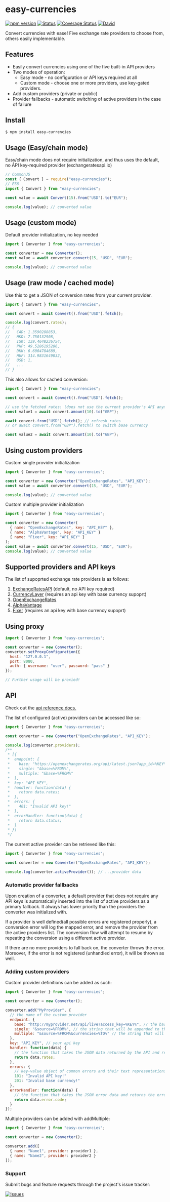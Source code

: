 # easy-currencies

[![npm version](http://img.shields.io/npm/v/easy-currencies.svg?style=flat)](https://npmjs.org/package/easy-currencies "View this project on npm")
[![Status](https://travis-ci.org/scharkee/easy-currencies.svg?branch=master)](https://travis-ci.org/scharkee/easy-currencies)
[![Coverage Status](https://coveralls.io/repos/github/Scharkee/easy-currencies/badge.svg?branch=master)](https://coveralls.io/github/Scharkee/easy-currencies?branch=master)
[![David](https://img.shields.io/david/scharkee/easy-currencies.svg)](https://david-dm.org/scharkee/easy-currencies)

Convert currencies with ease! Five exchange rate providers to choose from, others easily implementable.

## Features

- Easily convert currencies using one of the five built-in API providers
- Two modes of operation:
  - Easy mode - no configuration or API keys required at all
  - Custom mode - choose one or more providers, use key-gated providers.
- Add custom providers (private or public)
- Provider fallbacks - automatic switching of active providers in the case of failure

## Install

```bash
$ npm install easy-currencies
```

## Usage (Easy/chain mode)

Easy/chain mode does not require initialization, and thus uses the default, no API key-required provider (exchangeratesapi.io)

```js
// CommonJS
const { Convert } = require("easy-currencies");
// ES6
import { Convert } from "easy-currencies";

const value = await Convert(15).from("USD").to("EUR");

console.log(value); // converted value
```

## Usage (custom mode)

Default provider initialization, no key needed

```js
import { Converter } from "easy-currencies";

const converter = new Converter();
const value = await converter.convert(15, "USD", "EUR");

console.log(value); // converted value
```

## Usage (raw mode / cached mode)

Use this to get a JSON of conversion rates from your current provider.

```js
import { Convert } from "easy-currencies";

const convert = await Convert().from("USD").fetch();

console.log(convert.rates);
// {
//   CAD: 1.3590288853,
//   HKD: 7.750132908,
//   ISK: 139.4648236754,
//   PHP: 49.5286195286,
//   DKK: 6.6004784689,
//   HUF: 314.9831649832,
//   USD: 1,
//   ...
// }
```

This also allows for cached conversion:

```js
import { Convert } from "easy-currencies";

const convert = await Convert().from("USD").fetch();

// use the fetched rates: (does not use the current provider's API anymore)
const value1 = await convert.amount(10).to("GBP");

await convert.from("USD").fetch(); // refresh rates
// or await convert.from("GBP").fetch() to switch base currency

const value2 = await convert.amount(10).to("GBP");
```

## Using custom providers

Custom single provider initialization

```js
import { Converter } from "easy-currencies";

const converter = new Converter("OpenExchangeRates", "API_KEY");
const value = await converter.convert(15, "USD", "EUR");

console.log(value); // converted value
```

Custom multiple provider initialization

```js
import { Converter } from "easy-currencies";

const converter = new Converter(
  { name: "OpenExchangeRates", key: "API_KEY" },
  { name: "AlphaVantage", key: "API_KEY" }
  { name: "Fixer", key: "API_KEY" }
);
const value = await converter.convert(15, "USD", "EUR");
console.log(value); // converted value
```

## Supported providers and API keys

The list of supoprted exchange rate providers is as follows:

1. [ExchangeRatesAPI](https://exchangeratesapi.io/) (default, no API key required)
2. [CurrencyLayer](https://currencylayer.com/) (requires an api key with base currency supoprt)
3. [OpenExchangeRates](https://openexchangerates.org/)
4. [AlphaVantage](https://www.alphavantage.co/)
5. [Fixer](https://fixer.io/) (requires an api key with base currency supoprt)

## Using proxy

```js
import { Converter } from "easy-currencies";

const converter = new Converter();
converter.setProxyConfiguration({
  host: "127.0.0.1",
  port: 8080,
  auth: { username: "user", password: "pass" }
});

// Further usage will be proxied!
```

## API

Check out the [api reference docs.](https://scharkee.github.io/easy-currencies/)

The list of configured (active) providers can be accessed like so:

```js
import { Converter } from "easy-currencies";

const converter = new Converter("OpenExchangeRates", "API_KEY");

console.log(converter.providers);
/**
 * [{
 *  endpoint: {
 *    base: "https://openexchangerates.org/api/latest.json?app_id=%KEY%",
 *    single: "&base=%FROM%",
 *    multiple: "&base=%FROM%"
 *  },
 *  key: "API_KEY",
 *  handler: function(data) {
 *    return data.rates;
 *  },
 *  errors: {
 *    401: "Invalid API key!"
 *  },
 *  errorHandler: function(data) {
 *    return data.status;
 *  }
 * }]
 */
```

The current active provider can be retrieved like this:

```js
import { Converter } from "easy-currencies";

const converter = new Converter("OpenExchangeRates", "API_KEY");

console.log(converter.activeProvider()); // ...provider data
```

### Automatic provider fallbacks

Upon creation of a converter, a default provider that does not require any API keys is automatically inserted into the list of active providers as a primary fallback. It always has lower priority than the providers the converter was initialized with.

If a provider is well defined(all possible errors are registered properly), a conversion error will log the mapped error, and remove the provider from the active providers list. The conversion flow will attempt to resume by repeating the conversion using a different active provider.

If there are no more providers to fall back on, the converter throws the error. Moreover, if the error is not registered (unhandled error), it will be thrown as well.

### Adding custom providers

Custom provider definitions can be added as such:

```js
import { Converter } from "easy-currencies";

const converter = new Converter();

converter.add("MyProvider", {
  // the name of the custom provider
  endpoint: {
    base: "http://myprovider.net/api/live?access_key=%KEY%", // the base endpoint of the conversion API, with %KEY% being the api key's slot
    single: "&source=%FROM%", // the string that will be appended to the base endpoint, with %FROM% being the base currency abbreviation
    multiple: "&source=%FROM%&currencies=%TO%" // the string that will be appended to the base endpoint when fetching specific currencies, with %TO% being the target currencies, separated by ','
  },
  key: "API_KEY", // your api key
  handler: function(data) {
    // the function that takes the JSON data returned by the API and returns the rate key-value object
    return data.rates;
  },
  errors: {
    // key-value object of common errors and their text representations
    101: "Invalid API key!"
    201: "Invalid base currency!"
  },
  errorHandler: function(data) {
    // the function that takes the JSON error data and returns the error status (could be a HTTP status or a custom API-layer status)
    return data.error.code;
  }
});
```

Multiple providers can be added with addMultiple:

```js
import { Converter } from "easy-currencies";

const converter = new Converter();

converter.add([
  { name: "Name1", provider: provider1 },
  { name: "Name2", provider: provider2 }
]);
```

### Support

Submit bugs and feature requests through the project's issue tracker:

[![Issues](http://img.shields.io/github/issues/Scharkee/easy-currencies.svg)](https://github.com/Scharkee/easy-currencies/issues)
